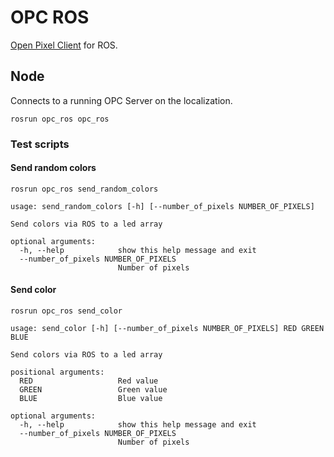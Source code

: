 # OPC ROS

[Open Pixel Client](http://openpixelcontrol.org/) for ROS.

## Node

Connects to a running OPC Server on the localization.

```
rosrun opc_ros opc_ros
```

### Test scripts

#### Send random colors

```
rosrun opc_ros send_random_colors 
```

```
usage: send_random_colors [-h] [--number_of_pixels NUMBER_OF_PIXELS]

Send colors via ROS to a led array

optional arguments:
  -h, --help            show this help message and exit
  --number_of_pixels NUMBER_OF_PIXELS
                        Number of pixels
```

#### Send color

```
rosrun opc_ros send_color 
```

```
usage: send_color [-h] [--number_of_pixels NUMBER_OF_PIXELS] RED GREEN BLUE

Send colors via ROS to a led array

positional arguments:
  RED                   Red value
  GREEN                 Green value
  BLUE                  Blue value

optional arguments:
  -h, --help            show this help message and exit
  --number_of_pixels NUMBER_OF_PIXELS
                        Number of pixels
```